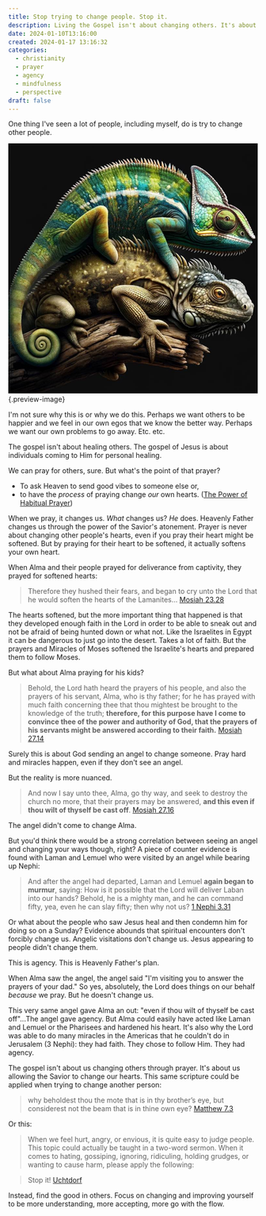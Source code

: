 ```yaml
---
title: Stop trying to change people. Stop it.
description: Living the Gospel isn't about changing others. It's about changing yourself through Christ.
date: 2024-01-10T13:16:00
created: 2024-01-17 13:16:32
categories:
  - christianity
  - prayer
  - agency
  - mindfulness
  - perspective
draft: false
---
```

One thing I've seen a lot of people, including myself, do is try to change other people. 

![Come on! Why won't you change colors?](../img/dalle-chameleon-and-iguana.jpeg){.preview-image}

I'm not sure why this is or why we do this. Perhaps we want others to be happier and we feel in our own egos that we know the better way. Perhaps we want our own problems to go away. Etc. etc. 

The gospel isn't about healing others. The gospel of Jesus is about individuals coming to Him for personal healing. 

We can pray for others, sure. But what's the point of that prayer? 

- To ask Heaven to send good vibes to someone else or,
- to have the *process* of praying change *our* own hearts. ([The Power of Habitual Prayer](the-power-of-habitual-prayer.md))

When we pray, it changes us. *What* changes us? *He* does. Heavenly Father changes us through the power of the Savior's atonement. Prayer is never about changing other people's hearts, even if you pray their heart might be softened. But by praying for their heart to be softened, it actually softens your own heart. 

When Alma and their people prayed for deliverance from captivity, they prayed for softened hearts:

> Therefore they hushed their fears, and began to cry unto the Lord that he would soften the hearts of the Lamanites...
> [Mosiah 23.28](../scriptures/mosiah-23.28)

The hearts softened, but the more important thing that happened is that they developed enough faith in the Lord in order to be able to sneak out and not be afraid of being hunted down or what not. Like the Israelites in Egypt it can be dangerous to just go into the desert. Takes a lot of faith. But the prayers and Miracles of Moses softened the Israelite's hearts and prepared them to follow Moses. 

But what about Alma praying for his kids?

> Behold, the Lord hath heard the prayers of his people, and also the prayers of his servant, Alma, who is thy father; for he has prayed with much faith concerning thee that thou mightest be brought to the knowledge of the truth; **therefore, for this purpose have I come to convince thee of the power and authority of God, that the prayers of his servants might be answered according to their faith.**
> [Mosiah 27.14](../scriptures/mosiah-27.14)

Surely this is about God sending an angel to change someone. Pray hard and miracles happen, even if they don't see an angel. 

But the reality is more nuanced. 

> And now I say unto thee, Alma, go thy way, and seek to destroy the church no more, that their prayers may be answered, **and this even if thou wilt of thyself be cast off**.
> [Mosiah 27.16](../scriptures/mosiah-27.16)

The angel didn't come to change Alma. 

But you'd think there would be a strong correlation between seeing an angel and changing your ways though, right? A piece of counter evidence is found with Laman and Lemuel who were visited by an angel while bearing up Nephi:

> And after the angel had departed, Laman and Lemuel **again began to murmur**, saying: How is it possible that the Lord will deliver Laban into our hands? Behold, he is a mighty man, and he can command fifty, yea, even he can slay fifty; then why not us?
> [1 Nephi 3.31](../scriptures/1-nephi-3.31)

Or what about the people who saw Jesus heal and then condemn him for doing so on a Sunday? Evidence abounds that spiritual encounters don't forcibly change us. Angelic visitations don't change us. Jesus appearing to people didn't change them. 

This is agency. This is Heavenly Father's plan. 

When Alma saw the angel, the angel said "I'm visiting you to answer the prayers of your dad." So yes, absolutely, the Lord does things on our behalf *because* we pray. But he doesn't change us. 

This very same angel gave Alma an out: "even if thou wilt of thyself be cast off"...The angel gave agency. But Alma could easily have acted like Laman and Lemuel or the Pharisees and hardened his heart. It's also why the Lord was able to do many miracles in the Americas that he couldn't do in Jerusalem (3 Nephi): they had faith. They chose to follow Him. They had agency. 

The gospel isn't about us changing others through prayer. It's about us allowing the Savior to change our hearts. This same scripture could be applied when trying to change another person:

> why beholdest thou the mote that is in thy brother’s eye, but considerest not the beam that is in thine own eye?
> [Matthew 7.3](../scriptures/matthew-7.3)

Or this:

> When we feel hurt, angry, or envious, it is quite easy to judge people. This topic could actually be taught in a two-word sermon. When it comes to hating, gossiping, ignoring, ridiculing, holding grudges, or wanting to cause harm, please apply the following:

> Stop it!
> [Uchtdorf](https://www.churchofjesuschrist.org/study/friend/2013/06/stop-it?lang=eng) 

Instead, find the good in others. Focus on changing and improving yourself to be more understanding, more accepting, more go with the flow. 

